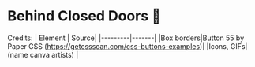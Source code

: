 # Behind Closed Doors 🚪
Credits:
| Element | Source|
|---------|-------|
|Box borders|Button 55 by Paper CSS (https://getcssscan.com/css-buttons-examples)|
|Icons, GIFs| (name canva artists) |
